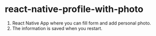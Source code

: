 # react-native-profile-with-photo
 1. React Native App where you can fill form and add personal photo. 
 2. The information is saved when you restart.
